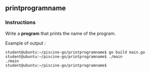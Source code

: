 ## printprogramname

### Instructions

Write a **program** that prints the name of the program.

Example of output :

```console
student@ubuntu:~/piscine-go/printprogramname$ go build main.go
student@ubuntu:~/piscine-go/printprogramname$ ./main
./main
student@ubuntu:~/piscine-go/printprogramname$
```

